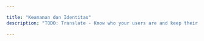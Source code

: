 ```yaml
---

title: "Keamanan dan Identitas"
description: "TODO: Translate - Know who your users are and keep their information safe."

---
```


